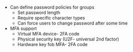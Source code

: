 - Can define password policies for groups
	- Set password length
	- Require specific character types
	- Can force users to change password after some time
- MFA support
	- Virtual MFA device- 2FA code
	- Physical security key (U2F- universal 2nd factor)
	- Hardware key fob MFA- 2FA code